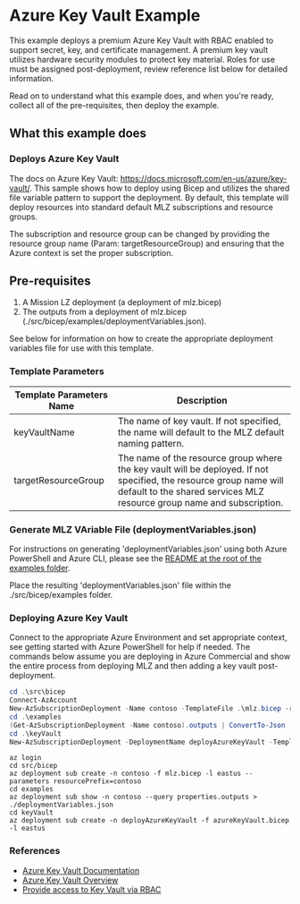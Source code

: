 # Azure Key Vault Example

This example deploys a premium Azure Key Vault with RBAC enabled to support secret, key, and certificate management.  A premium key vault utilizes hardware security modules to protect key material.  Roles for use must be assigned post-deployment, review reference list below for detailed information.

Read on to understand what this example does, and when you're ready, collect all of the pre-requisites, then deploy the example.

## What this example does

### Deploys Azure Key Vault

The docs on Azure Key Vault: <https://docs.microsoft.com/en-us/azure/key-vault/>.  This sample shows how to deploy using Bicep and utilizes the shared file variable pattern to support the deployment.  By default, this template will deploy resources into standard default MLZ subscriptions and resource groups.  

The subscription and resource group can be changed by providing the resource group name (Param: targetResourceGroup) and ensuring that the Azure context is set the proper subscription.  

## Pre-requisites

1. A Mission LZ deployment (a deployment of mlz.bicep)
2. The outputs from a deployment of mlz.bicep (./src/bicep/examples/deploymentVariables.json).  

See below for information on how to create the appropriate deployment variables file for use with this template.

### Template Parameters

Template Parameters Name | Description
-----------------------| -----------
keyVaultName | The name of key vault.  If not specified, the name will default to the MLZ default naming pattern.  
targetResourceGroup | The name of the resource group where the key vault will be deployed.   If not specified, the resource group name will default to the shared services MLZ resource group name and subscription.

### Generate MLZ VAriable File (deploymentVariables.json)

For instructions on generating 'deploymentVariables.json' using both Azure PowerShell and Azure CLI, please see the [README at the root of the examples folder](..\README.md).

Place the resulting 'deploymentVariables.json' file within the ./src/bicep/examples folder.

### Deploying Azure Key Vault

Connect to the appropriate Azure Environment and set appropriate context, see getting started with Azure PowerShell for help if needed.  The commands below assume you are deploying in Azure Commercial and show the entire process from deploying MLZ and then adding a key vault post-deployment.

```PowerShell
cd .\src\bicep
Connect-AzAccount
New-AzSubscriptionDeployment -Name contoso -TemplateFile .\mlz.bicep -resourcePrefix 'contoso' -Location 'eastus'
cd .\examples
(Get-AzSubscriptionDeployment -Name contoso).outputs | ConvertTo-Json | Out-File -FilePath .\deploymentVariables.json
cd .\keyVault
New-AzSubscriptionDeployment -DeploymentName deployAzureKeyVault -TemplateFile .\azureKeyVault.bicep -Location 'eastus'
```

```Azure CLI
az login
cd src/bicep
az deployment sub create -n contoso -f mlz.bicep -l eastus --parameters resourcePrefix=contoso
cd examples
az deployment sub show -n contoso --query properties.outputs > ./deploymentVariables.json
cd keyVault
az deployment sub create -n deployAzureKeyVault -f azureKeyVault.bicep -l eastus
```

### References

* [Azure Key Vault Documentation](https://docs.microsoft.com/en-us/azure/key-vault/)
* [Azure Key Vault Overview](https://docs.microsoft.com/en-us/azure/key-vault/general/overview)
* [Provide access to Key Vault via RBAC](https://docs.microsoft.com/en-us/azure/key-vault/general/rbac-guide?tabs=azure-cli)

